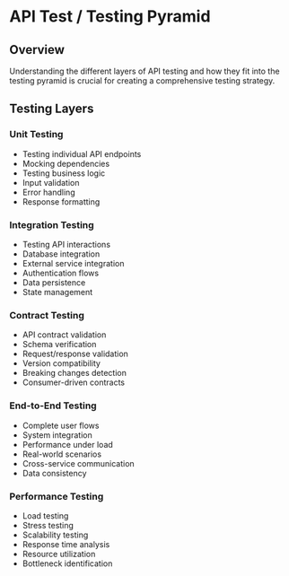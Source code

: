 # API Test / Testing Pyramid

## Overview

Understanding the different layers of API testing and how they fit into the testing pyramid is crucial for creating a comprehensive testing strategy.

## Testing Layers

### Unit Testing

- Testing individual API endpoints
- Mocking dependencies
- Testing business logic
- Input validation
- Error handling
- Response formatting

### Integration Testing

- Testing API interactions
- Database integration
- External service integration
- Authentication flows
- Data persistence
- State management

### Contract Testing

- API contract validation
- Schema verification
- Request/response validation
- Version compatibility
- Breaking changes detection
- Consumer-driven contracts

### End-to-End Testing

- Complete user flows
- System integration
- Performance under load
- Real-world scenarios
- Cross-service communication
- Data consistency

### Performance Testing

- Load testing
- Stress testing
- Scalability testing
- Response time analysis
- Resource utilization
- Bottleneck identification
